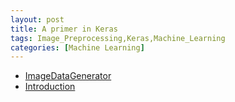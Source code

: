 ```yaml
---
layout: post
title: A primer in Keras
tags: Image_Preprocessing,Keras,Machine_Learning
categories: [Machine Learning]
---
```


- [ImageDataGenerator](https://keras.io/preprocessing/image/)
- [Introduction](https://machinelearningmastery.com/image-augmentation-deep-learning-keras/)
